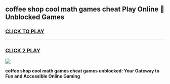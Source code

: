 
## coffee shop cool math games cheat Play Online 👋 Unblocked Games
<h3>
<a href="https://news.freeplayer.one?title=coffee_shop_cool_math_games_cheat&ref=17CMG">CLICK TO PLAY</a></h3>
<hr>

<h3>
<a href="https://news.freeplayer.one?title=coffee_shop_cool_math_games_cheat&ref=17CMG">CLICK 2 PLAY</a>
  
</h3>

<a href="https://news.freeplayer.one?title=coffee_shop_cool_math_games_cheat&ref=17CMG/"><img src="https://clearcache.store/games.png"></a>


**coffee shop cool math games cheat games unblocked: Your Gateway to Fun and Accessible Online Gaming**

